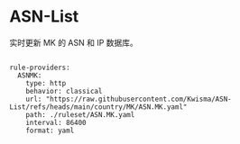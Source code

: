 
# ASN-List

实时更新 MK 的 ASN 和 IP 数据库。

<pre><code class="language-javascript">
rule-providers:
  ASNMK:
    type: http
    behavior: classical
    url: "https://raw.githubusercontent.com/Kwisma/ASN-List/refs/heads/main/country/MK/ASN.MK.yaml"
    path: ./ruleset/ASN.MK.yaml
    interval: 86400
    format: yaml
</code></pre>